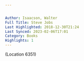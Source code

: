 ```yaml
---


Author: Isaacson, Walter
Full Title: Steve Jobs
Last Highlighted: 2018-12-30T21:24
Last Synced: 2023-02-06T17:01
Category: Books
Highlights: 1
---
```



(Location 6351)